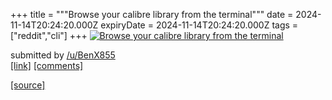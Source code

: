 +++
title = """Browse your calibre library from the terminal"""
date = 2024-11-14T20:24:20.000Z
expiryDate = 2024-11-14T20:24:20.000Z
tags = ["reddit","cli"]
+++
[![Browse your calibre library from the terminal](https://external-preview.redd.it/MnZqNWkydnVleDBlMcxGX414B6GZfJILgvoiVt787snNveTucuRtkD8tqSbi.png?width=640&crop=smart&auto=webp&s=85fe2d9f5f8bf8fe158bb5df8215febb31627641 "Browse your calibre library from the terminal")](https://www.reddit.com/r/commandline/comments/1greaqc/browse_your_calibre_library_from_the_terminal/)

submitted by [/u/BenX855](https://www.reddit.com/user/BenX855)  
[\[link\]](https://v.redd.it/42jfa2vuex0e1) [\[comments\]](https://www.reddit.com/r/commandline/comments/1greaqc/browse_your_calibre_library_from_the_terminal/)

[[source]](https://www.reddit.com/r/commandline/comments/1greaqc/browse_your_calibre_library_from_the_terminal/)
